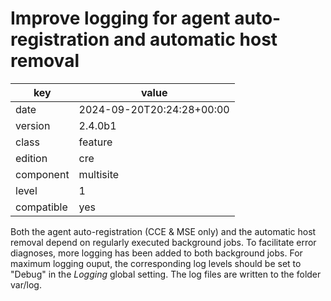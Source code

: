 [//]: # (werk v2)
# Improve logging for agent auto-registration and automatic host removal

key        | value
---------- | ---
date       | 2024-09-20T20:24:28+00:00
version    | 2.4.0b1
class      | feature
edition    | cre
component  | multisite
level      | 1
compatible | yes

Both the agent auto-registration (CCE & MSE only) and the automatic host removal depend on
regularly executed background jobs. To facilitate error diagnoses, more logging has been added to
both background jobs. For maximum logging ouput, the corresponding log levels should be set to
"Debug" in the _Logging_ global setting. The log files are written to the folder var/log.
